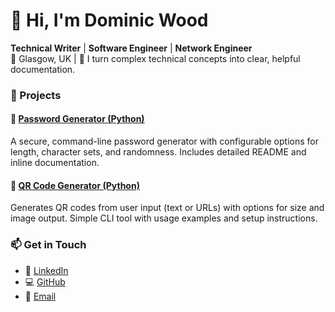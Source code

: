 # 👋 Hi, I'm Dominic Wood

**Technical Writer** | **Software Engineer** | **Network Engineer**  
📍 Glasgow, UK | 🧠 I turn complex technical concepts into clear, helpful documentation.

### 🧰 Projects

#### 🔐 [Password Generator (Python)](https://github.com/dominic-wood/password-generator)  
A secure, command-line password generator with configurable options for length, character sets, and randomness. Includes detailed README and inline documentation.

#### 📸 [QR Code Generator (Python)](https://github.com/dominic-wood/qr-code-generator)  
Generates QR codes from user input (text or URLs) with options for size and image output. Simple CLI tool with usage examples and setup instructions.

### 📫 Get in Touch

- 🔗 [LinkedIn](https://linkedin.com/in/domjwood)
- 💻 [GitHub](https://github.com/dominic-wood)
- 📧 [Email](mailto:dominicwood@outlook.com)
